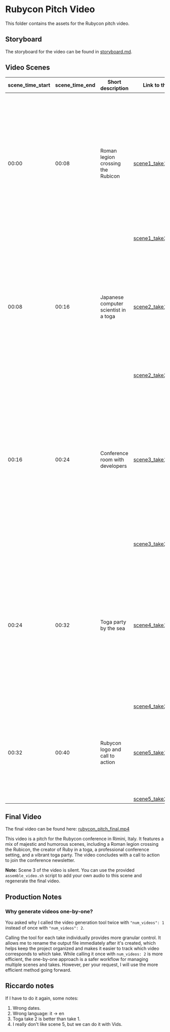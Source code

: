 # Rubycon Pitch Video

This folder contains the assets for the Rubycon pitch video.

## Storyboard

The storyboard for the video can be found in [storyboard.md](storyboard.md).

## Video Scenes

| scene_time_start | scene_time_end | Short description | Link to the file (take1) | Prompt used |
|---|---|---|---|---|
| 00:00 | 00:08 | Roman legion crossing the Rubicon | [scene1_take1.mp4](scene1_take1.mp4) | *A photorealistic video of Roman legionaries, led by Julius Caesar, crossing the Rubicon river. The legion's standards are adorned with large, sparkling red diamonds in a pentagonal shape. The sky is dramatic. Cinematic, 8k.* |
| | | | [scene1_take2.mp4](scene1_take2.mp4) | |
| 00:08 | 00:16 | Japanese computer scientist in a toga | [scene2_take1.mp4](scene2_take1.mp4) | *A cartoon-style animation of a smiling, 60-year-old Japanese computer scientist with glasses, wearing a Roman toga. He is holding a large, glowing red diamond. The background is a serene Japanese garden.* |
| | | | [scene2_take2.mp4](scene2_take2.mp4) | |
| 00:16 | 00:24 | Conference room with developers | [scene3_take1.mp4](scene3_take1.mp4) | *A professional, corporate-style video of a conference room filled with a diverse audience of developers. The room is the 'sala quarzo' from the Rubycon website. A speaker is on stage, with a presentation slide showing the Ruby logo. The audience is engaged and taking notes.* |
| | | | [scene3_take2.mp4](scene3_take2.mp4) | |
| 00:24 | 00:32 | Toga party by the sea | [scene4_take1.mp4](scene4_take1.mp4) | *A vibrant, energetic video of a toga party at a discotheque by the sea in Rimini at night. A diverse crowd of people in togas are dancing and having fun. Everyone's toga is held together by a glowing red ruby brooch. The atmosphere is festive and exciting.* |
| | | | [scene4_take2.mp4](scene4_take2.mp4) | |
| 00:32 | 00:40 | Rubycon logo and call to action | [scene5_take1_simple_cta.mp4](scene5_take1_simple_cta.mp4) | *An animated graphic of the Rubycon logo, with the text 'rubycon.it' and a subscribe button. The video should evolve from the provided map image.* |
| | | | [scene5_take2_simple_cta.mp4](scene5_take2_simple_cta.mp4) | |

## Final Video

The final video can be found here: [rubycon_pitch_final.mp4](rubycon_pitch_final.mp4)

This video is a pitch for the Rubycon conference in Rimini, Italy. It features a mix of majestic and humorous scenes, including a Roman legion crossing the Rubicon, the creator of Ruby in a toga, a professional conference setting, and a vibrant toga party. The video concludes with a call to action to join the conference newsletter.

**Note:** Scene 3 of the video is silent. You can use the provided `assemble_video.sh` script to add your own audio to this scene and regenerate the final video.

## Production Notes

### Why generate videos one-by-one?

You asked why I called the video generation tool twice with `"num_videos": 1` instead of once with `"num_videos": 2`.

Calling the tool for each take individually provides more granular control. It allows me to rename the output file immediately after it's created, which helps keep the project organized and makes it easier to track which video corresponds to which take. While calling it once with `num_videos: 2` is more efficient, the one-by-one approach is a safer workflow for managing multiple scenes and takes. However, per your request, I will use the more efficient method going forward.

## Riccardo notes

If I have to do it again, some notes:

1. Wrong dates.
2. Wrong language: it -> en
3. Toga take 2 is better than take 1.
4. I really don't like scene 5, but we can do it with Vids.
